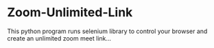 # Zoom-Unlimited-Link
This python program runs selenium library to control your browser and create an unlimited zoom meet link...
